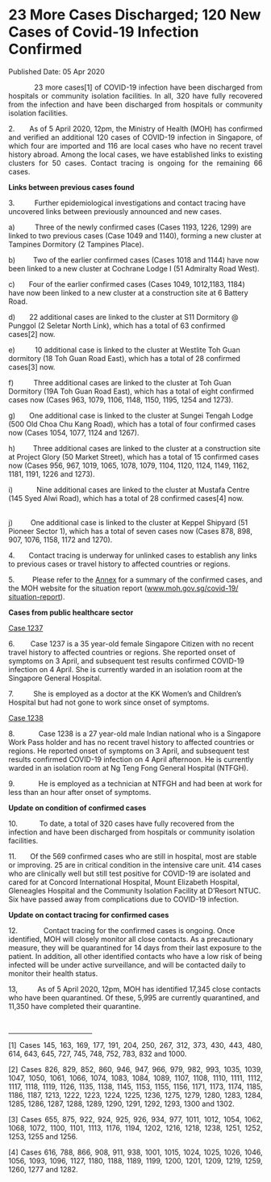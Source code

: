 <html>
    <meta http-equiv="Content-Type" content="text/html; charset=utf-8"/>
    <meta charset="utf-8"/>
    <title> 23 More Cases Discharged; 120 New Cases of Covid-19 Infection Confirmed</title>
    <body><h1> 23 More Cases Discharged; 120 New Cases of Covid-19 Infection Confirmed</h1>
    <p>Published Date: 05 Apr 2020</p> <p style="text-align: justify;">&nbsp; &nbsp; &nbsp; &nbsp; &nbsp; &nbsp;23 more cases[1]&nbsp;of COVID-19 infection have been discharged from hospitals or community isolation facilities. In all, 320 have fully recovered from the infection and have been discharged from hospitals or community isolation facilities. </p><p style="text-align: justify;">2.&nbsp; &nbsp; &nbsp; &nbsp;As of 5 April 2020, 12pm, the Ministry of Health (MOH) has confirmed and verified an additional 120 cases of COVID-19 infection in Singapore, of which four are imported and 116 are local cases who have no recent travel history abroad. Among the local cases, we have established links to existing clusters for 50 cases.&nbsp;Contact tracing is ongoing for the remaining 66 cases.</p><p style="text-align: justify;"><p><strong>Links between previous cases found</strong></p><p>3.&nbsp; &nbsp; &nbsp; &nbsp; &nbsp; Further epidemiological investigations and contact tracing have uncovered links between previously announced and new cases.</p></p><p style="text-align: justify;"><p>a)&nbsp; &nbsp; &nbsp; &nbsp; &nbsp; Three of the newly confirmed cases (Cases 1193, 1226, 1299) are linked to two previous cases (Case 1049 and 1140), forming a new cluster at Tampines Dormitory (2 Tampines Place).</p></p><p style="text-align: justify;"><p>b)&nbsp; &nbsp; &nbsp; &nbsp; &nbsp;Two of the earlier confirmed cases (Cases 1018 and 1144) have now been linked to a new cluster at Cochrane Lodge I (51 Admiralty Road West).</p></p><p style="text-align: justify;"><p>c)&nbsp; &nbsp; &nbsp; &nbsp;Four of the earlier confirmed cases (Cases 1049, 1012,1183, 1184) have now been linked to a new cluster at a construction site at 6 Battery Road.</p></p><p style="text-align: justify;"><p>d)&nbsp; &nbsp; &nbsp; &nbsp;22 additional cases are linked to the cluster at S11 Dormitory @ Punggol (2 Seletar North Link), which has a total of 63 confirmed cases[2]&nbsp;now.</p></p><p style="text-align: justify;"><p>e)&nbsp; &nbsp; &nbsp; &nbsp; &nbsp; 10 additional case is linked to the cluster at Westlite Toh Guan dormitory (18 Toh Guan Road East), which has a total of 28 confirmed cases[3]&nbsp;now.</p></p><p style="text-align: justify;"><p>f)&nbsp; &nbsp; &nbsp; &nbsp; &nbsp; Three additional cases are linked to the cluster at Toh Guan Dormitory (19A Toh Guan Road East), which has a total of eight confirmed cases now (Cases 963, 1079, 1106, 1148, 1150, 1195, 1254 and 1273).</p></p><p style="text-align: justify;"><p>g)&nbsp; &nbsp; &nbsp; &nbsp;One additional case is linked to the cluster at Sungei Tengah Lodge (500 Old Choa Chu Kang Road), which has a total of four confirmed cases now (Cases 1054, 1077, 1124 and 1267).</p></p><p style="text-align: justify;"><p>h)&nbsp; &nbsp; &nbsp; &nbsp; &nbsp;Three additional cases are linked to the cluster at a construction site at Project Glory (50 Market Street), which has a total of 15 confirmed cases now (Cases 956, 967, 1019, 1065, 1078, 1079, 1104, 1120, 1124, 1149, 1162, 1181, 1191, 1226 and 1273).</p></p><p style="text-align: justify;"><p>i)&nbsp; &nbsp; &nbsp; &nbsp; &nbsp; &nbsp; Nine additional cases are linked to the cluster at Mustafa Centre (145 Syed Alwi Road), which has a total of 28 confirmed cases[4]&nbsp;now.</p></p><p style="text-align: justify;"><p><br>j)&nbsp; &nbsp; &nbsp; &nbsp; &nbsp;One additional case is linked to the cluster at Keppel Shipyard (51 Pioneer Sector 1), which has a total of seven cases now (Cases 878, 898, 907, 1076, 1158, 1172 and 1270).</p></p><p style="text-align: justify;"><p>4.&nbsp; &nbsp; &nbsp; &nbsp;Contact tracing is underway for unlinked cases to establish any links to previous cases or travel history to affected countries or regions.</p></p><p style="text-align: justify;"><p>5.&nbsp; &nbsp; &nbsp; &nbsp; &nbsp;Please refer to the <a href="/docs/librariesprovider5/pressroom/press-releases/annex---summary-of-confirmed-cases-(5-april-2020).pdf?sfvrsn=b770ff3a_0" title="Annex">Annex</a>&nbsp;for a summary of the confirmed cases, and the MOH website for the situation report (<a href="http://www.moh.gov.sg/covid-19/situation-report" target="_blank" data-saferedirecturl="https://www.google.com/url?q=http://www.moh.gov.sg/covid-19/situation-report&amp;source=gmail&amp;ust=1586091584359000&amp;usg=AFQjCNGs1pIQ7MFuLEamI5x0e-M9ym9rVw">www.moh.gov.sg/covid-19/<wbr>situation-report</a>).</p></p><p style="text-align: justify;"><p><strong>Cases from public healthcare sector</strong></p><p><u>Case 1237 </u></p><p>6.&nbsp; &nbsp; &nbsp; &nbsp; Case 1237 is a 35 year-old female Singapore Citizen with no recent travel history to affected countries or regions. She reported onset of symptoms on 3 April, and subsequent test results confirmed COVID-19 infection on 4 April. She is currently warded in an isolation room at the Singapore General Hospital.</p></p><p style="text-align: justify;"><p>7.&nbsp; &nbsp; &nbsp; &nbsp; &nbsp; She is employed as a doctor at the KK Women’s and Children’s Hospital but had not gone to work since onset of symptoms.</p></p><p style="text-align: justify;"><p><u>Case 1238</u></p><p>8.&nbsp; &nbsp; &nbsp; &nbsp; &nbsp; &nbsp; Case 1238 is a 27 year-old male Indian national who is a Singapore Work Pass holder and has no recent travel history to affected countries or regions. He reported onset of symptoms on 3 April, and subsequent test results confirmed COVID-19 infection on 4 April afternoon. He is currently warded in an isolation room at Ng Teng Fong General Hospital (NTFGH).</p></p><p style="text-align: justify;"><p>9.&nbsp; &nbsp; &nbsp; &nbsp; &nbsp; &nbsp; He is employed as a technician at NTFGH and had been at work for less than an hour after onset of symptoms.</p></p><p style="text-align: justify;"><p><strong>Update on condition of confirmed cases</strong></p><p>10.&nbsp; &nbsp; &nbsp; &nbsp; &nbsp; &nbsp;To date, a total of 320 cases have fully recovered from the infection and have been discharged from hospitals or community isolation facilities.</p></p><p style="text-align: justify;"><p>11.&nbsp; &nbsp; &nbsp; &nbsp;Of the 569 confirmed cases who are still in hospital, most are stable or improving. 25 are in critical condition in the intensive care unit. 414 cases who are clinically well but still test positive for COVID-19 are isolated and cared for at Concord International Hospital, Mount Elizabeth Hospital, Gleneagles Hospital and the Community Isolation Facility at D’Resort NTUC. Six have passed away from complications due to COVID-19 infection.</p></p><p style="text-align: justify;"><p><strong>Update on contact tracing for confirmed cases </strong></p><p>12.&nbsp; &nbsp; &nbsp; &nbsp; &nbsp; &nbsp; &nbsp;Contact tracing for the confirmed cases is ongoing. Once identified, MOH will closely monitor all close contacts. As a precautionary measure, they will be quarantined for 14 days from their last exposure to the patient. In addition, all other identified contacts who have a low risk of being infected will be under active surveillance, and will be contacted daily to monitor their health status.</p></p><p style="text-align: justify;"><p>13,&nbsp; &nbsp; &nbsp; &nbsp; &nbsp; As of 5 April 2020, 12pm, MOH has identified 17,345 close contacts who have been quarantined. Of these, 5,995 are currently quarantined, and 11,350 have completed their quarantine.</p></p><div style="text-align: justify;"><br clear="all"> <hr align="left" size="1" width="33%"> <div id="ftn1"> </div></div><p style="text-align: justify;">[1] Cases 145, 163, 169, 177, 191, 204, 250, 267, 312, 373, 430, 443, 480, 614, 643, 645, 727, 745, 748, 752, 783, 832 and 1000.</p><p style="text-align: justify;">[2] Cases 826, 829, 852, 860, 946, 947, 966, 979, 982, 993, 1035, 1039, 1047, 1050, 1061, 1066, 1074, 1083, 1084, 1089, 1107, 1108, 1110, 1111, 1112, 1117, 1118, 1119, 1126, 1135, 1138, 1145, 1153, 1155, 1156, 1171, 1173, 1174, 1185, 1186, 1187, 1213, 1222, 1223, 1224, 1225, 1236, 1275, 1279, 1280, 1283, 1284, 1285, 1286, 1287, 1288, 1289, 1290, 1291, 1292, 1293, 1300 and 1302.&nbsp;</p><p style="text-align: justify;">[3] Cases 655, 875, 922, 924, 925, 926, 934, 977, 1011, 1012, 1054, 1062, 1068, 1072, 1100, 1101, 1113, 1176, 1194, 1202, 1216, 1218, 1238, 1251, 1252, 1253, 1255 and 1256.</p><p style="text-align: justify;">[4] Cases 616, 788, 866, 908, 911, 938, 1001, 1015, 1024, 1025, 1026, 1046, 1056, 1093, 1096, 1127, 1180, 1188, 1189, 1199, 1200, 1201, 1209, 1219, 1259, 1260, 1277 and 1282.</p><p><div><div id="ftn4"> </div> </div><br><div id="ftn4"> </div> </p></body>
</html>